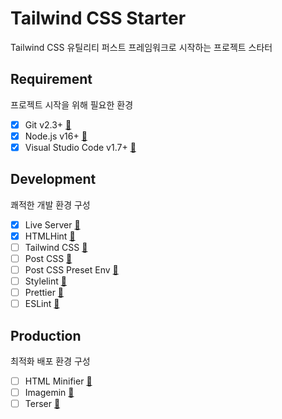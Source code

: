 # Tailwind CSS Starter

Tailwind CSS 유틸리티 퍼스트 프레임워크로 시작하는 프로젝트 스타터

## Requirement

프로젝트 시작을 위해 필요한 환경

- [x] Git v2.3+ [🔗](https://git-scm.com)
- [x] Node.js v16+ [🔗](https://nodejs.dev)
- [x] Visual Studio Code v1.7+ [🔗](https://code.visualstudio.com/)

## Development

쾌적한 개발 환경 구성

- [x] Live Server [🔗](https://www.npmjs.com/package/live-server)
- [x] HTMLHint [🔗](https://www.npmjs.com/package/htmlhint)
- [ ] Tailwind CSS [🔗](https://www.npmjs.com/package/tailwindcss)
- [ ] Post CSS [🔗](https://www.npmjs.com/package/postcss)
- [ ] Post CSS Preset Env [🔗](https://www.npmjs.com/package/postcss-preset-env)
- [ ] Stylelint [🔗](https://www.npmjs.com/package/stylelint)
- [ ] Prettier [🔗](https://www.npmjs.com/package/prettier)
- [ ] ESLint [🔗](https://www.npmjs.com/package/eslint)

## Production

최적화 배포 환경 구성

- [ ] HTML Minifier [🔗](https://www.npmjs.com/package/html-minifier-terser)
- [ ] Imagemin [🔗](https://www.npmjs.com/package/imagemin-cli)
- [ ] Terser [🔗](https://www.npmjs.com/package/terser)
